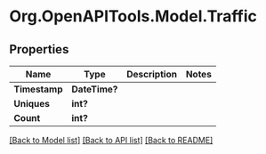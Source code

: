 # Org.OpenAPITools.Model.Traffic

## Properties

Name | Type | Description | Notes
------------ | ------------- | ------------- | -------------
**Timestamp** | **DateTime?** |  | 
**Uniques** | **int?** |  | 
**Count** | **int?** |  | 

[[Back to Model list]](../README.md#documentation-for-models) [[Back to API list]](../README.md#documentation-for-api-endpoints) [[Back to README]](../README.md)

